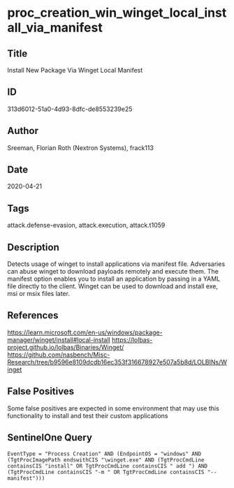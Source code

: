 # proc_creation_win_winget_local_install_via_manifest

## Title
Install New Package Via Winget Local Manifest

## ID
313d6012-51a0-4d93-8dfc-de8553239e25

## Author
Sreeman, Florian Roth (Nextron Systems), frack113

## Date
2020-04-21

## Tags
attack.defense-evasion, attack.execution, attack.t1059

## Description
Detects usage of winget to install applications via manifest file. Adversaries can abuse winget to download payloads remotely and execute them.
The manifest option enables you to install an application by passing in a YAML file directly to the client.
Winget can be used to download and install exe, msi or msix files later.


## References
https://learn.microsoft.com/en-us/windows/package-manager/winget/install#local-install
https://lolbas-project.github.io/lolbas/Binaries/Winget/
https://github.com/nasbench/Misc-Research/tree/b9596e8109dcdb16ec353f316678927e507a5b8d/LOLBINs/Winget

## False Positives
Some false positives are expected in some environment that may use this functionality to install and test their custom applications

## SentinelOne Query
```
EventType = "Process Creation" AND (EndpointOS = "windows" AND (TgtProcImagePath endswithCIS "\winget.exe" AND (TgtProcCmdLine containsCIS "install" OR TgtProcCmdLine containsCIS " add ") AND (TgtProcCmdLine containsCIS "-m " OR TgtProcCmdLine containsCIS "--manifest")))

```